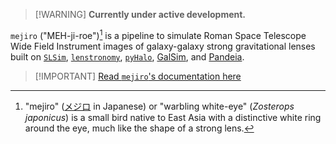 > [!WARNING] **Currently under active development.**

`mejiro` ("MEH-ji-roe")[^1] is a pipeline to simulate Roman Space Telescope Wide Field Instrument images of
galaxy-galaxy strong gravitational lenses built on [`SLSim`](https://github.com/LSST-strong-lensing/slsim), [`lenstronomy`](https://github.com/lenstronomy/lenstronomy), [`pyHalo`](https://github.com/dangilman/pyHalo), [GalSim](https://github.com/GalSim-developers/GalSim),
and [Pandeia](https://outerspace.stsci.edu/display/PEN).

> [!IMPORTANT] [Read `mejiro`'s documentation here](https://mejiro.readthedocs.io/en/latest/index.html)

[^1]: "mejiro" ([メジロ](https://ja.wikipedia.org/wiki/%E3%83%A1%E3%82%B8%E3%83%AD) in Japanese) or "warbling
white-eye" (*Zosterops japonicus*) is a small bird native to East Asia with a distinctive white ring around the eye,
much like the shape of a strong lens.
